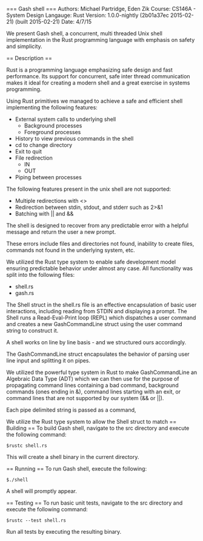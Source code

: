 === Gash shell ===
Authors: Michael Partridge, Eden Zik
Course: CS146A - System Design
Langauge: Rust
Version: 1.0.0-nightly (2b01a37ec 2015-02-21) (built 2015-02-21)
Date: 4/7/15

We present Gash shell, a concurrent, multi threaded Unix shell implementation in the Rust programming language with emphasis on safety and simplicity.

== Description ==

Rust is a programming language emphasizing safe design and fast performance. Its support for concurrent, safe inter thread communication makes it ideal for creating a modern shell and a great exercise in systems programming.

Using Rust primitives we managed to achieve a safe and efficient shell implementing the following features:

- External system calls to underlying shell
	- Background processes
	- Foreground processes
- History to view previous commands in the shell
- cd to change directory
- Exit to quit
- File redirection
	- IN
	- OUT
- Piping between processes

The following features present in the unix shell are not supported:

- Multiple redirections with <>
- Redirection between stdin, stdout, and stderr such as 2>&1
- Batching with || and &&

The shell is designed to recover from any predictable error with a helpful message and return the user a new prompt. 

These errors include files and directories not found, inability to create files, commands not found in the underlying system, etc.

We utilized the Rust type system to enable safe development model ensuring predictable behavior under almost any case. All functionality was split into the following files:

- shell.rs
- gash.rs

The Shell struct in the shell.rs file is an effective encapsulation of basic user interactions, including reading from STDIN and displaying a prompt. The Shell runs a Read-Eval-Print loop (REPL) which dispatches a user command and creates a new GashCommandLine struct using the user command string to construct it.

A shell works on line by line basis - and we structured ours accordingly. 

The GashCommandLine struct encapsulates the behavior of parsing user line input and splitting it on pipes. 

We utilized the powerful type system in Rust to make GashCommandLine an Algebraic Data Type (ADT) which we can then use for the purpose of propagating command lines containing a bad command, background commands (ones ending in &), command lines starting with an exit, or command lines that are not supported by our system (&& or ||).


Each pipe delimited string is passed as a command, 


We utilize the Rust type system to allow the Shell struct to match 
== Building ==
To build Gash shell, navigate to the src directory and execute the following command:

`$rustc shell.rs`

This will create a shell binary in the current directory.

== Running ==
To run Gash shell, execute the following:

`$./shell`

A shell will promptly appear.

== Testing ==
To run basic unit tests, navigate to the src directory and execute the following command:

`$rustc --test shell.rs`

Run all tests by executing the resulting binary.

